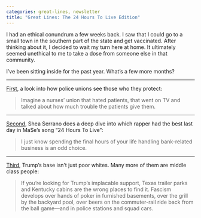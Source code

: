 ```yaml
---
categories: great-lines, newsletter
title: "Great Lines: The 24 Hours To Live Edition"
---
```


I had an ethical conundrum a few weeks back. I saw that I could go to a small town in the southern part of the state and get vaccinated. After thinking about it, I decided to wait my turn here at home. It ultimately seemed unethical to me to take a dose from someone else in that community.

I’ve been sitting inside for the past year. What’s a few more months?

---

[First](https://www.newyorker.com/magazine/2020/08/03/how-police-unions-fight-reform), a look into how police unions see those who they protect:

> Imagine a nurses’ union that hated patients, that went on TV and talked about how much trouble the patients give them.

---
[Second](https://www.theringer.com/music/2017/8/7/16105366/24-hours-to-live-mase-best-verse-dmx-the-lox-black-rob), Shea Serrano does a deep dive into which rapper had the best last day in Ma$e’s song “24 Hours To Live”:

> I just know spending the final hours of your life handling bank-related business is an odd choice.

---
[Third](https://www.thenation.com/article/archive/trumpism-its-coming-from-the-suburbs/), Trump’s base isn’t just poor whites. Many more of them are middle class people:

> If  you’re looking for Trump’s implacable support, Texas trailer parks and  Kentucky cabins are the wrong places to find it. Fascism develops over  hands of poker in furnished basements, over the grill by the backyard  pool, over beers on the commuter-rail ride back from the ball game—and  in police stations and squad cars.